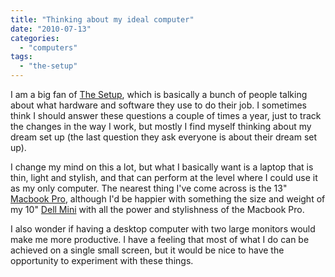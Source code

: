 ```yaml
---
title: "Thinking about my ideal computer"
date: "2010-07-13"
categories: 
  - "computers"
tags: 
  - "the-setup"
---
```


I am a big fan of [The Setup](http://usesthis.com/), which is basically a bunch of people talking about what hardware and software they use to do their job. I sometimes think I should answer these questions a couple of times a year, just to track the changes in the way I work, but mostly I find myself thinking about my dream set up (the last question they ask everyone is about their dream set up).

I change my mind on this a lot, but what I basically want is a laptop that is thin, light and stylish, and that can perform at the level where I could use it as my only computer. The nearest thing I've come across is the 13" [Macbook Pro](http://www.apple.com/uk/macbookpro/), although I'd be happier with something the size and weight of my 10" [Dell Mini](http://www1.euro.dell.com/uk/en/home/Laptops/inspiron-1012/pd.aspx?refid=inspiron-1012&s=dhs&cs=ukdhs1) with all the power and stylishness of the Macbook Pro.

I also wonder if having a desktop computer with two large monitors would make me more productive. I have a feeling that most of what I do can be achieved on a single small screen, but it would be nice to have the opportunity to experiment with these things.
